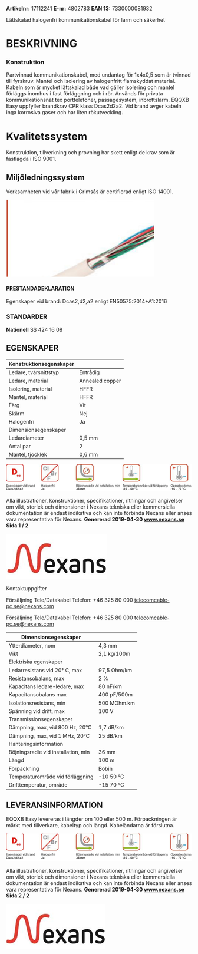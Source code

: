 **Artikelnr:** 17112241 **E-nr:** 4802783 **EAN 13:** 7330000081932

Lättskalad halogenfri kommunikationskabel för larm och säkerhet

# **BESKRIVNING**

### **Konstruktion**

Partvinnad kommunikationskabel, med undantag för 1x4x0,5 som är tvinnad till fyrskruv. Mantel och isolering av halogenfritt flamskyddat material. Kabeln som är mycket lättskalad både vad gäller isolering och mantel förläggs inomhus i fast förläggning och i rör. Används för privata kommunikationsnät tex porttelefoner, passagesystem, inbrottslarm. EQQXB Easy uppfyller brandkrav CPR klass Dcas2d2a2. Vid brand avger kabeln inga korrosiva gaser och har liten rökutveckling.

# **Kvalitetssystem**

Konstruktion, tillverkning och provning har skett enligt de krav som är fastlagda i ISO 9001.

## **Miljöledningssystem**

Verksamheten vid vår fabrik i Grimsås är certifierad enligt ISO 14001.

![](_page_0_Picture_10.jpeg)

#### **PRESTANDADEKLARATION**

Egenskaper vid brand: Dcas2,d2,a2 enligt EN50575:2014+A1:2016

### **STANDARDER**

**Nationell** SS 424 16 08

## **EGENSKAPER**

| Konstruktionsegenskaper |                 |
|-------------------------|-----------------|
| Ledare, tvärsnittstyp   | Entrådig        |
| Ledare, material        | Annealed copper |
| Isolering, material     | HFFR            |
| Mantel, material        | HFFR            |
| Färg                    | Vit             |
| Skärm                   | Nej             |
| Halogenfri              | Ja              |
| Dimensionsegenskaper    |                 |
| Ledardiameter           | 0,5 mm          |
| Antal par               | 2               |
| Mantel, tjocklek        | 0,6 mm          |

![](_page_0_Figure_17.jpeg)

Alla illustrationer, konstruktioner, specifikationer, ritningar och angivelser om vikt, storlek och dimensioner i Nexans tekniska eller kommersiella dokumentation är endast indikativa och kan inte förbinda Nexans eller anses vara representativa för Nexans. **Genererad 2019-04-30 www.nexans.se Sida 1 / 2**

![](_page_0_Picture_19.jpeg)

Kontaktuppgifter

Försäljning Tele/Datakabel Telefon: +46 325 80 000 telecomcable-pc.se@nexans.com

Försäljning Tele/Datakabel Telefon: +46 325 80 000 telecomcable-pc.se@nexans.com

| Dimensionsegenskaper                |             |
|-------------------------------------|-------------|
| Ytterdiameter, nom                  | 4,3 mm      |
| Vikt                                | 2,1 kg/100m |
| Elektriska egenskaper               |             |
| Ledarresistans vid 20° C, max       | 97,5 Ohm/km |
| Resistansobalans, max               | 2 %         |
| Kapacitans ledare-ledare, max       | 80 nF/km    |
| Kapacitansobalans max               | 400 pF/500m |
| Isolationsresistans, min            | 500 MOhm.km |
| Spänning vid drift, max             | 100 V       |
| Transmissionsegenskaper             |             |
| Dämpning, max, vid 800 Hz, 20°C     | 1,7 dB/km   |
| Dämpning, max, vid 1 MHz, 20°C      | 25 dB/km    |
| Hanteringsinformation               |             |
| Böjningsradie vid installation, min | 36 mm       |
| Längd                               | 100 m       |
| Förpackning                         | Bobin       |
| Temperaturområde vid förläggning    | -10  50 °C  |
| Drifttemperatur, område             | -15  70 °C  |

## **LEVERANSINFORMATION**

EQQXB Easy levereras i längder om 100 eller 500 m. Förpackningen är märkt med tillverkare, kabeltyp och längd. Kabeländarna är förslutna.

![](_page_1_Figure_6.jpeg)

Alla illustrationer, konstruktioner, specifikationer, ritningar och angivelser om vikt, storlek och dimensioner i Nexans tekniska eller kommersiella dokumentation är endast indikativa och kan inte förbinda Nexans eller anses vara representativa för Nexans. **Genererad 2019-04-30 www.nexans.se Sida 2 / 2**

![](_page_1_Picture_8.jpeg)